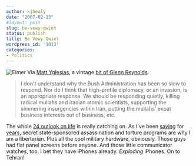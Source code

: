 ```yaml
---
author: kjhealy
date: "2007-02-13"
#layout: post
slug: be-vewy-qwiet
status: publish
title: Be Vewy Qwiet
wordpress_id: '1013'
categories:
- Politics
---
```


![Elmer](http://www.kieranhealy.org/files/misc/elmer.jpg) Via [Matt Yglesias](http://www.matthewyglesias.com/archives/2007/02/assassination_vacation/), a vintage [bit of Glenn Reynolds](http://instapundit.com/archives2/2007/02/post_2501.php).

> I don't understand why the Bush Administration has been so slow to respond. Nor do I think that high-profile diplomacy, or an invasion, is an appropriate response. We should be responding quietly, killing radical mullahs and iranian atomic scientists, supporting the simmering insurgencies within Iran, putting the mullahs' expat business interests out of business, etc.

The whole [24 outlook on life](http://crookedtimber.org/2007/02/10/takin-care-of-business/) is really catching on. As I've been [saying](http://www.crookedtimber.org/2005/12/19/spying-at-home/) for [years](http://www.crookedtimber.org/2004/12/03/freedom-on-the-march/), secret state-sponsored assassination and torture programs are why I am a libertarian. Plus all the cool military hardware, obviously. Those guys had flat panel screens before anyone. And those little communicator watches, too. I bet they have iPhones already. *Exploding* iPhones. On to Tehran!
